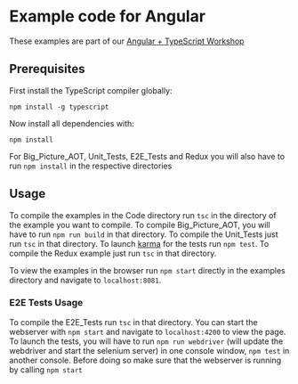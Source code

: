 # Example code for Angular

These examples are part of our [Angular + TypeScript Workshop](https://jsperts.de/schulungen/angular-typescript)

## Prerequisites

First install the TypeScript compiler globally:

```
npm install -g typescript
```

Now install all dependencies with:

```
npm install
```

For Big\_Picture\_AOT, Unit\_Tests, E2E\_Tests and Redux you will also have to run `npm install` in the respective directories

## Usage

To compile the examples in the Code directory run `tsc` in the directory of the example you want to compile.
To compile Big\_Picture\_AOT, you will have to run `npm run build` in that directory.
To compile the Unit\_Tests just run `tsc` in that directory. To launch [karma](https://karma-runner.github.io/1.0/index.html) for the tests run `npm test`.
To compile the Redux example just run `tsc` in that directory.

To view the examples in the browser run `npm start` directly in the examples directory and navigate to `localhost:8081`.

### E2E Tests Usage

To compile the E2E\_Tests run `tsc` in that directory. You can start the webserver with `npm start` and navigate to `localhost:4200` to view the page.
To launch the tests, you will have to run `npm run webdriver` (will update the webdriver and start the selenium server) in one console window, `npm test` in another console. Before doing so make sure that the webserver is running by calling `npm start`
